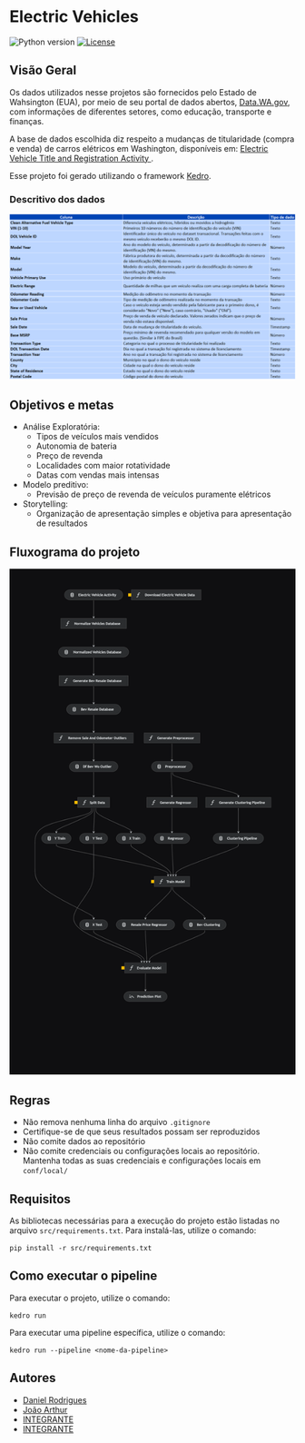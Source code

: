 # Electric Vehicles

![Python version](https://img.shields.io/badge/python-3.10%20-blue.svg)
[![License](https://img.shields.io/badge/license-Apache%202.0-blue.svg)](https://github.com/daniel64bit/biofuel_brazil_plants/blob/main/LICENSE.md)

## Visão Geral

Os dados utilizados nesse projetos são fornecidos pelo Estado de Wahsington (EUA), por meio de seu portal de dados abertos, [Data.WA.gov](https://data.wa.gov/), com informações de diferentes setores, como educação, transporte e finanças.

A base de dados escolhida diz respeito a mudanças de titularidade (compra e venda) de carros elétricos em Washington, disponíveis em: [Electric Vehicle Title and Registration Activity
](https://data.wa.gov/Transportation/Electric-Vehicle-Title-and-Registration-Activity/rpr4-cgyd).

Esse projeto foi gerado utilizando o framework [Kedro](https://docs.kedro.org/en/stable/).

### Descritivo dos dados
![Descritivo](docs/images/database_description.png)


## Objetivos e metas
- Análise Exploratória:
  - Tipos de veículos mais vendidos
  - Autonomia de bateria
  - Preço de revenda
  - Localidades com maior rotatividade
  - Datas com vendas mais intensas
- Modelo preditivo:
  - Previsão de preço de revenda de veículos puramente elétricos
- Storytelling:
  - Organização de apresentação simples e objetiva para apresentação de resultados

## Fluxograma do projeto

![Fluxograma](docs/images/fluxograma.png)

## Regras

- Não remova nenhuma linha do arquivo `.gitignore`
- Certifique-se de que seus resultados possam ser reproduzidos
- Não comite dados ao repositório
- Não comite credenciais ou configurações locais ao repositório. Mantenha todas as suas credenciais e configurações locais em `conf/local/`

## Requisitos

As bibliotecas necessárias para a execução do projeto estão listadas no arquivo `src/requirements.txt`. Para instalá-las, utilize o comando:

```
pip install -r src/requirements.txt
```

## Como executar o pipeline

Para executar o projeto, utilize o comando:

```
kedro run
```

Para executar uma pipeline específica, utilize o comando:
```
kedro run --pipeline <nome-da-pipeline>
```

## Autores

- [Daniel Rodrigues](https://www.linkedin.com/in/danielrod147/)
- [João Arthur](https://www.linkedin.com/in/jarthurcs25/)
- [INTEGRANTE](LINK)
- [INTEGRANTE](LINK)
